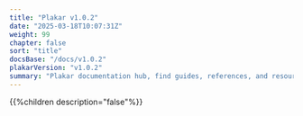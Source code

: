 ```yaml
---
title: "Plakar v1.0.2"
date: "2025-03-18T10:07:31Z"
weight: 99
chapter: false
sort: "title"
docsBase: "/docs/v1.0.2"
plakarVersion: "v1.0.2"
summary: "Plakar documentation hub, find guides, references, and resources for working with Plakar."
---
```


{{%children description="false"%}}

